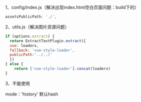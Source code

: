 1、config/index.js（解决出现index.html空白页面问题：build下的）

```javascript
assetsPublicPath: './',
```

2、utils.js（解决图片资源问题）

```javascript
if (options.extract) {
  return ExtractTextPlugin.extract({
  use: loaders,
  fallback: 'vue-style-loader',
  publicPath:'../../'
  })
} else {
	return ['vue-style-loader'].concat(loaders)
}
```

3、不能使用

mode：'history' 默认hash
